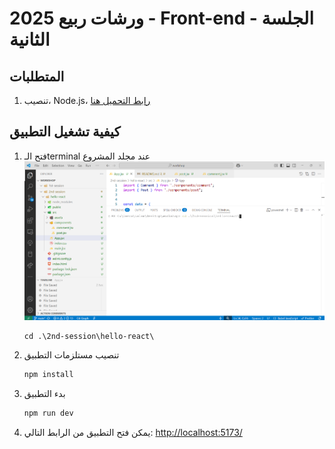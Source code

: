 # ورشات ربيع 2025 - Front-end - الجلسة الثانية

## المتطلبات

1. تنصيب، Node.js، [رابط التحميل هنا](https://nodejs.org/en/download)

## كيفية تشغيل التطبيق

1. فتح الـterminal عند مجلد المشروع
   ![alt text](guide/image.png)

   ```
   cd .\2nd-session\hello-react\
   ```

2. تنصيب مستلزمات التطبيق

   ```bash
   npm install
   ```

3. بدء التطبيق

   ```bash
   npm run dev
   ```

4. يمكن فتح التطبيق من الرابط التالي: [http://localhost:5173/](http://localhost:5173/)
